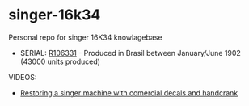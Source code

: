 # singer-16k34
Personal repo for singer 16K34 knowlagebase

- SERIAL: [R106331](https://ismacs.net/singer_sewing_machine_company/serial-numbers/singer-r-series-serial-numbers.html) - Produced in Brasil between January/June	1902 (43000 units produced)

VIDEOS:
- [Restoring a singer machine with comercial decals and handcrank](https://youtu.be/Z2g0d7USp3Q)
